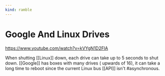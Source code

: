 ```yaml
---
kind: ramble
---
```


# Google And Linux Drives

<https://www.youtube.com/watch?v=kVYgN1D2FlA>

When shutting [[Linux]] down, each drive can take up to 5 seconds to shut down. [[Google]] has boxes with many drives ( upwards of 16), it can take a long time to reboot since the current Linux bus [[API]] isn't #asynchronous.
